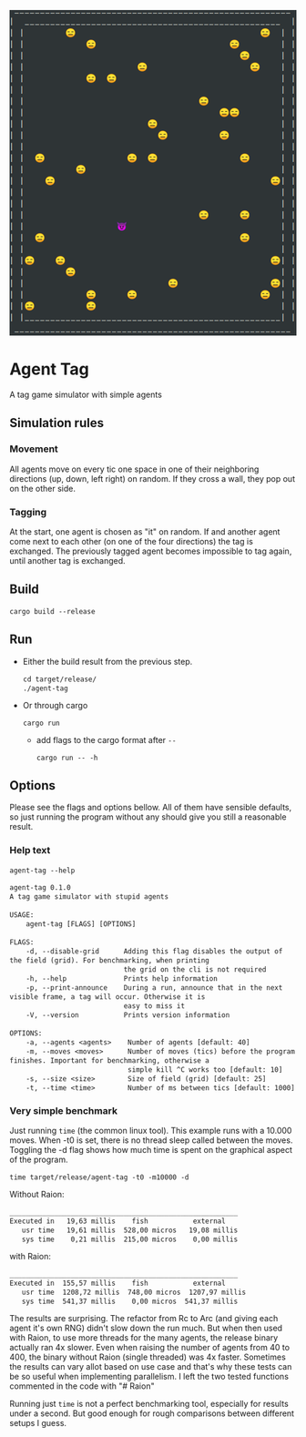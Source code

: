 <p align="center">
    <img src="assets/logo.png" />
</p>

# Agent Tag

A tag game simulator with simple agents

## Simulation rules

### Movement

All agents move on every tic one space in one of their neighboring directions (up, down, left right) on random. If they cross a wall, they pop out on the other side.

### Tagging

At the start, one agent is chosen as "it" on random. If and another agent come next to each other (on one of the four directions) the tag is exchanged. The previously tagged agent becomes impossible to tag again, until another tag is exchanged.

## Build

``` shell
cargo build --release
```

## Run

- Either the build result from the previous step.

    ``` shell
    cd target/release/
    ./agent-tag
    ```

- Or through cargo

    ``` shell
    cargo run
    ```

  - add flags to the cargo format after `--`

    ``` shell
    cargo run -- -h
    ```

## Options

Please see the flags and options bellow. All of them have sensible defaults, so just running the program without any should give you still a reasonable result.

### Help text

``` shell
agent-tag --help
```

``` output
agent-tag 0.1.0
A tag game simulator with stupid agents

USAGE:
    agent-tag [FLAGS] [OPTIONS]

FLAGS:
    -d, --disable-grid      Adding this flag disables the output of the field (grid). For benchmarking, when printing
                            the grid on the cli is not required
    -h, --help              Prints help information
    -p, --print-announce    During a run, announce that in the next visible frame, a tag will occur. Otherwise it is
                            easy to miss it
    -V, --version           Prints version information

OPTIONS:
    -a, --agents <agents>    Number of agents [default: 40]
    -m, --moves <moves>      Number of moves (tics) before the program finishes. Important for benchmarking, otherwise a
                             simple kill ^C works too [default: 10]
    -s, --size <size>        Size of field (grid) [default: 25]
    -t, --time <time>        Number of ms between tics [default: 1000]

```

### Very simple benchmark

Just running `time` (the common linux tool). This example runs with a 10.000 moves. When -t0 is set, there is no thread sleep called between the moves. Toggling the -d flag shows how much time is spent on the graphical aspect of the program.

``` shell
time target/release/agent-tag -t0 -m10000 -d

```

Without Raion:

``` output
________________________________________________________
Executed in   19,63 millis    fish           external 
   usr time   19,61 millis  528,00 micros   19,08 millis 
   sys time    0,21 millis  215,00 micros    0,00 millis 
```

with Raion:

``` output
________________________________________________________
Executed in  155,57 millis    fish           external 
   usr time  1208,72 millis  748,00 micros  1207,97 millis 
   sys time  541,37 millis    0,00 micros  541,37 millis 

```

The results are surprising. The refactor from Rc to Arc (and giving each agent it's own RNG) didn't slow down the run much. But when then used with Raion, to use more threads for the many agents, the release binary actually ran 4x slower. Even when raising the number of agents from 40 to 400, the binary without Raion (single threaded) was 4x faster.
Sometimes the results can vary allot based on use case and that's why these tests can be so useful when implementing parallelism. I left the two tested functions commented in the code with "# Raion"

Running just `time` is not a perfect benchmarking tool, especially for results under a second. But good enough for rough comparisons between different setups I guess.
